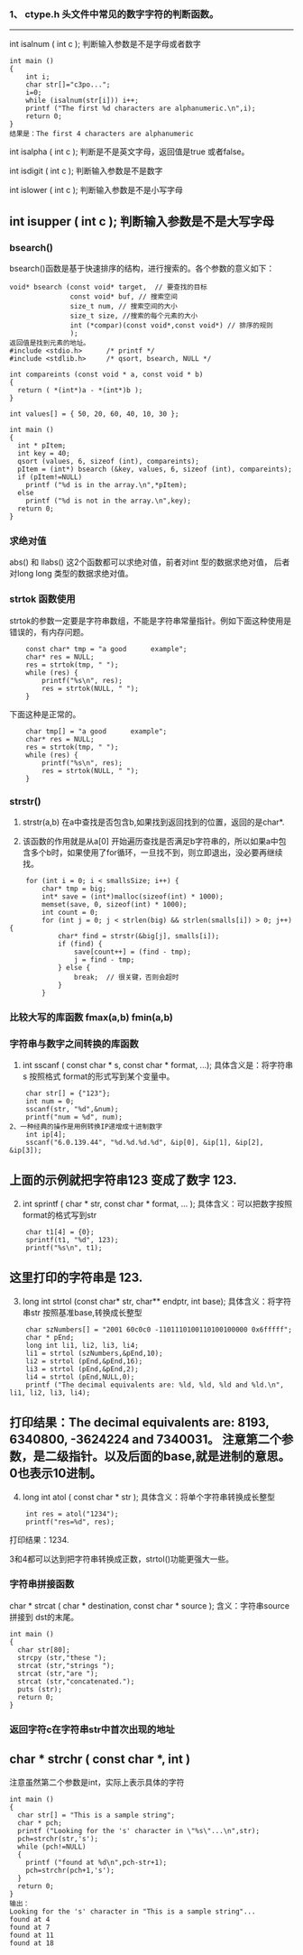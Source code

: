 ### 1、 ctype.h   头文件中常见的数字字符的判断函数。
---
int isalnum ( int c );
判断输入参数是不是字母或者数字
```
int main ()
{
    int i;
    char str[]="c3po...";
    i=0;
    while (isalnum(str[i])) i++;
    printf ("The first %d characters are alphanumeric.\n",i);
    return 0;
}
结果是：The first 4 characters are alphanumeric
```
int isalpha ( int c );
判断是不是英文字母，返回值是true 或者false。

int isdigit ( int c );
判断输入参数是不是数字

int islower ( int c );
判断输入参数是不是小写字母

int isupper ( int c );
判断输入参数是不是大写字母
---
### bsearch()

bsearch()函数是基于快速排序的结构，进行搜索的。各个参数的意义如下：

```
void* bsearch (const void* target,  // 要查找的目标
               const void* buf, // 搜索空间
               size_t num, // 搜索空间的大小
               size_t size, //搜索的每个元素的大小
               int (*compar)(const void*,const void*) // 排序的规则
               );
返回值是找到元素的地址。
#include <stdio.h>      /* printf */
#include <stdlib.h>     /* qsort, bsearch, NULL */

int compareints (const void * a, const void * b)
{
  return ( *(int*)a - *(int*)b );
}

int values[] = { 50, 20, 60, 40, 10, 30 };

int main ()
{
  int * pItem;
  int key = 40;
  qsort (values, 6, sizeof (int), compareints);
  pItem = (int*) bsearch (&key, values, 6, sizeof (int), compareints);
  if (pItem!=NULL)
    printf ("%d is in the array.\n",*pItem);
  else
    printf ("%d is not in the array.\n",key);
  return 0;
}
```

### 求绝对值

abs()  和 llabs() 这2个函数都可以求绝对值，前者对int 型的数据求绝对值， 后者对long long 类型的数据求绝对值。


### strtok 函数使用
strtok的参数一定要是字符串数组，不能是字符串常量指针。例如下面这种使用是错误的，有内存问题。
```
    const char* tmp = "a good      example";
    char* res = NULL;
    res = strtok(tmp, " ");
    while (res) {
        printf("%s\n", res);
        res = strtok(NULL, " ");
    }
```
下面这种是正常的。
```
    char tmp[] = "a good      example";
    char* res = NULL;
    res = strtok(tmp, " ");
    while (res) {
        printf("%s\n", res);
        res = strtok(NULL, " ");
    }
```

### strstr()

1. strstr(a,b) 在a中查找是否包含b,如果找到返回找到的位置，返回的是char*.

2. 该函数的作用就是从a[0] 开始遍历查找是否满足b字符串的，所以如果a中包含多个b时，如果使用了for循环，一旦找不到，则立即退出，没必要再继续找。
```
    for (int i = 0; i < smallsSize; i++) {
        char* tmp = big;
        int* save = (int*)malloc(sizeof(int) * 1000);
        memset(save, 0, sizeof(int) * 1000);
        int count = 0;
        for (int j = 0; j < strlen(big) && strlen(smalls[i]) > 0; j++) {
            char* find = strstr(&big[j], smalls[i]);
            if (find) {
                save[count++] = (find - tmp);
                j = find - tmp;
            } else {
                break;  // 很关键，否则会超时
            }
        }
```

### 比较大写的库函数 fmax(a,b)  fmin(a,b)

### 字符串与数字之间转换的库函数
1. int sscanf ( const char * s, const char * format, ...);
具体含义是：将字符串s 按照格式 format的形式写到某个变量中。
```
    char str[] = {"123"};
    int num = 0;
    sscanf(str, "%d",&num);
    printf("num = %d", num);
2、一种经典的操作是用例转换IP递增成十进制数字
    int ip[4];
    sscanf("6.0.139.44", "%d.%d.%d.%d", &ip[0], &ip[1], &ip[2], &ip[3]);
```
上面的示例就把字符串123 变成了数字 123.
---
2. int sprintf ( char * str, const char * format, ... );
具体含义：可以把数字按照format的格式写到str
```
    char t1[4] = {0};
    sprintf(t1, "%d", 123);
    printf("%s\n", t1);
```
这里打印的字符串是 123.
---

3. long int strtol (const char* str, char** endptr, int base);
具体含义：将字符串str 按照基准base,转换成长整型
```
    char szNumbers[] = "2001 60c0c0 -1101110100110100100000 0x6fffff";
    char * pEnd;
    long int li1, li2, li3, li4;
    li1 = strtol (szNumbers,&pEnd,10);
    li2 = strtol (pEnd,&pEnd,16);
    li3 = strtol (pEnd,&pEnd,2);
    li4 = strtol (pEnd,NULL,0);
    printf ("The decimal equivalents are: %ld, %ld, %ld and %ld.\n", li1, li2, li3, li4);
```
打印结果：The decimal equivalents are: 8193, 6340800, -3624224 and 7340031。
注意第二个参数，是二级指针。以及后面的base,就是进制的意思。0也表示10进制。
---

4. long int atol ( const char * str );
具体含义：将单个字符串转换成长整型
```
    int res = atol("1234");
    printf("res=%d", res);
```
打印结果：1234.

3和4都可以达到把字符串转换成正数，strtol()功能更强大一些。

### 字符串拼接函数 
char * strcat ( char * destination, const char * source );
含义：字符串source拼接到 dst的末尾。
```
int main ()
{
  char str[80];
  strcpy (str,"these ");
  strcat (str,"strings ");
  strcat (str,"are ");
  strcat (str,"concatenated.");
  puts (str);
  return 0;
}
```
### 返回字符c在字符串str中首次出现的地址
char * strchr ( const char *, int )
---
注意虽然第二个参数是int，实际上表示具体的字符
```
int main ()
{
  char str[] = "This is a sample string";
  char * pch;
  printf ("Looking for the 's' character in \"%s\"...\n",str);
  pch=strchr(str,'s');
  while (pch!=NULL)
  {
    printf ("found at %d\n",pch-str+1);
    pch=strchr(pch+1,'s');
  }
  return 0;
}
输出：
Looking for the 's' character in "This is a sample string"...
found at 4
found at 7
found at 11
found at 18
```
